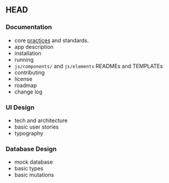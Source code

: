 ## HEAD

### Documentation
- core [practices](https://github.com/linuxfoundation/cii-best-practices-badge) and standards.
- app description
- installation
- running
- `js/components/` and `js/elements` READMEs and TEMPLATEs
- contributing
- license
- roadmap
- change log

### UI Design
- tech and architecture
- basic user stories
- typography

### Database Design
- mock database
- basic types
- basic mutations
